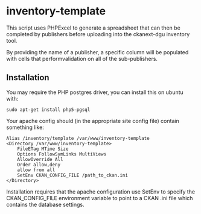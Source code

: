 # inventory-template

This script uses PHPExcel to generate a spreadsheet that can then be completed by publishers before uploading into the ckanext-dgu inventory tool. 

By providing the name of a publisher, a specific column will be populated with cells that performvalidation on all of the sub-publishers.

## Installation

You may require the PHP postgres driver, you can install this on ubuntu with:

    sudo apt-get install php5-pgsql

Your apache config should (in the appropriate site config file) contain something like:

    Alias /inventory/template /var/www/inventory-template
    <Directory /var/www/inventory-template>
        FileETag MTime Size
        Options FollowSymLinks MultiViews
        AllowOverride All
        Order allow,deny
        allow from all
        SetEnv CKAN_CONFIG_FILE /path_to_ckan.ini
    </Directory>

Installation requires that the apache configuration use SetEnv to specify the CKAN_CONFIG_FILE environment variable to point to a CKAN .ini file which contains the database settings.
